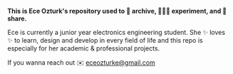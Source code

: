 **This is Ece Ozturk's repository used to 🫙 archive, 👩🏼‍💻 experiment, and 💪 share.**



Ece is currently a junior year electronics engineering student. She ✨ loves ✨ to learn, design and develop in every field of life and this repo is especially for her academic & professional projects. 

If you wanna reach out ✉️ eceozturke@gmail.com

<!---
ece-ozturk/ece-ozturk is a ✨ special ✨ repository because its `README.md` (this file) appears on your GitHub profile.
You can click the Preview link to take a look at your changes.
--->
